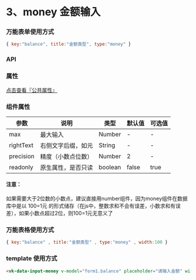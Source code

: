 # 3、money 金额输入

### 万能表单使用方式

```js
{ key:"balance", title:"金额类型", type:"money" }
```

### API

### 属性

[点击查看『公共属性』](https://vkdoc.fsq.pub/admin/components/0%E3%80%81public.html)

### 组件属性

| 参数             | 说明                           | 类型    | 默认值  | 可选值 |
|------------------|-------------------------------|---------|--------|-------|
| max            | 最大输入 | Number  | - | -  |
| rightText          | 右侧文字后缀，如元 | String  | - | - |
| precision   | 精度（小数点位数） | Number  | 2 | -  |
| readonly          | 原生属性，是否只读  | boolean|  false | true |

#### 注意：

如果需要大于2位数的小数点，建议直接用number组件，因为money组件在数据库中是以 100=1元 的形式储存（在js中，整数求和不会有误差，小数求和有误差），如果小数点超过2位，则100=1元无意义了

### 万能表格使用方式

```js
{ key:"balance" , title:"金额类型" , type:"money" , width:100 }
```


### template 使用方式
```html
<vk-data-input-money v-model="form1.balance" placeholder="请输入金额" width="300px"></vk-data-input-money>
```
